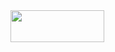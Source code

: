<img src="https://github.com/dduyg/linkss/blob/49ecf1281e465040447ba11a18dde3824709f496/Hello.gif" width="150" height="51" />

